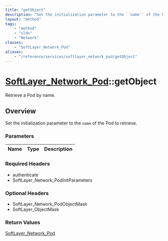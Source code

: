 ```yaml
---
title: "getObject"
description: "Set the initialization parameter to the ``name`` of the Pod to retrieve."
layout: "method"
tags:
    - "method"
    - "sldn"
    - "Network"
classes:
    - "SoftLayer_Network_Pod"
aliases:
    - "/reference/services/softlayer_network_pod/getObject"
---
```

# [SoftLayer_Network_Pod](/reference/services/SoftLayer_Network_Pod)::getObject

Retrieve a Pod by name.


## Overview 
Set the initialization parameter to the ``name`` of the Pod to retrieve. 

### Parameters 
|Name | Type | Description |
| --- | --- | --- |


### Required Headers
* authenticate
* SoftLayer_Network_PodInitParameters

### Optional Headers
* SoftLayer_Network_PodObjectMask
* SoftLayer_ObjectMask

### Return Values
<a href='/reference/datatypes/SoftLayer_Network_Pod'>SoftLayer_Network_Pod </a>

